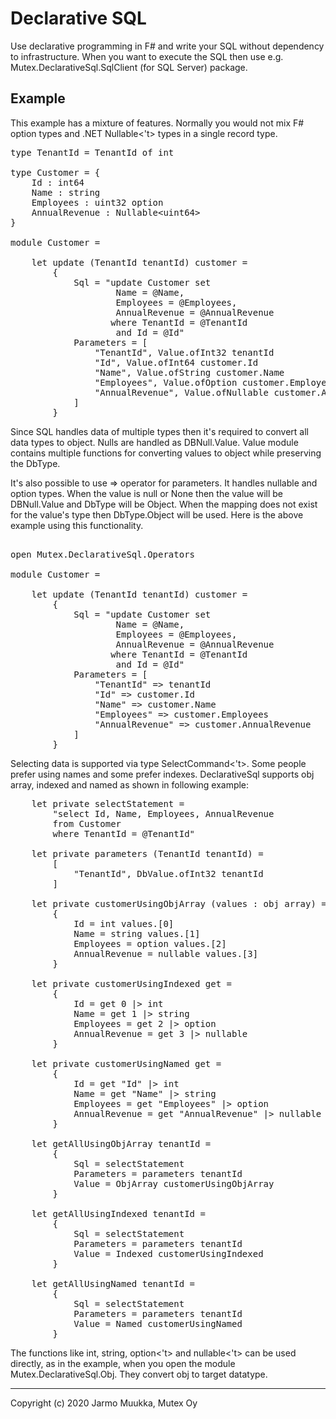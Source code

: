 # Declarative SQL

Use declarative programming in F# and write your SQL without dependency to infrastructure. When you want to execute the SQL then use e.g. Mutex.DeclarativeSql.SqlClient (for SQL Server) package.

## Example

This example has a mixture of features. Normally you would not mix F# option types and .NET Nullable<'t> types in a single record type.

<pre>
type TenantId = TenantId of int

type Customer = {
    Id : int64
    Name : string
    Employees : uint32 option
    AnnualRevenue : Nullable&lt;uint64&gt;
}

module Customer =

    let update (TenantId tenantId) customer =
        {
            Sql = "update Customer set
                    Name = @Name,
                    Employees = @Employees,
                    AnnualRevenue = @AnnualRevenue
                   where TenantId = @TenantId
                    and Id = @Id"
            Parameters = [
                "TenantId", Value.ofInt32 tenantId
                "Id", Value.ofInt64 customer.Id
                "Name", Value.ofString customer.Name
                "Employees", Value.ofOption<uint32> customer.Employees
                "AnnualRevenue", Value.ofNullable<uint64> customer.AnnualRevenue
            ]
        }
</pre>

Since SQL handles data of multiple types then it's required to convert all data types to object. Nulls are handled as DBNull.Value. Value module contains multiple functions for converting values to object while preserving the DbType.

It's also possible to use => operator for parameters. It handles nullable and option types. When the value is null or None then the value will be DBNull.Value and DbType will be Object. When the mapping does not exist for the value's type then DbType.Object will be used. Here is the above example using this functionality.

<pre>

open Mutex.DeclarativeSql.Operators

module Customer =

    let update (TenantId tenantId) customer =
        {
            Sql = "update Customer set
                    Name = @Name,
                    Employees = @Employees,
                    AnnualRevenue = @AnnualRevenue
                   where TenantId = @TenantId
                    and Id = @Id"
            Parameters = [
                "TenantId" => tenantId
                "Id" => customer.Id
                "Name" => customer.Name
                "Employees" => customer.Employees
                "AnnualRevenue" => customer.AnnualRevenue
            ]
        }
</pre>

Selecting data is supported via type SelectCommand<'t>. Some people prefer using names and some prefer indexes. DeclarativeSql supports obj array, indexed and named as shown in following example:

<pre>
    let private selectStatement =
        "select Id, Name, Employees, AnnualRevenue
        from Customer
        where TenantId = @TenantId"

    let private parameters (TenantId tenantId) =
        [
            "TenantId", DbValue.ofInt32 tenantId
        ]

    let private customerUsingObjArray (values : obj array) =
        {
            Id = int values.[0]
            Name = string values.[1]
            Employees = option<int> values.[2]
            AnnualRevenue = nullable<uint64> values.[3]
        }

    let private customerUsingIndexed get =
        {
            Id = get 0 |> int
            Name = get 1 |> string
            Employees = get 2 |> option<int>
            AnnualRevenue = get 3 |> nullable<uint64>
        }

    let private customerUsingNamed get =
        {
            Id = get "Id" |> int
            Name = get "Name" |> string
            Employees = get "Employees" |> option<int>
            AnnualRevenue = get "AnnualRevenue" |> nullable<uint64>
        }

    let getAllUsingObjArray tenantId =
        {
            Sql = selectStatement
            Parameters = parameters tenantId
            Value = ObjArray customerUsingObjArray
        }

    let getAllUsingIndexed tenantId =
        {
            Sql = selectStatement
            Parameters = parameters tenantId
            Value = Indexed customerUsingIndexed
        }

    let getAllUsingNamed tenantId =
        {
            Sql = selectStatement
            Parameters = parameters tenantId
            Value = Named customerUsingNamed
        }
</pre>

The functions like int, string, option<'t> and nullable<'t> can be used directly, as in the example, when you open the module Mutex.DeclarativeSql.Obj. They convert obj to target datatype.

------

Copyright (c) 2020 Jarmo Muukka, Mutex Oy